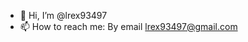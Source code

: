 - 👋 Hi, I’m @lrex93497
- 📫 How to reach me:
By email lrex93497@gmail.com

<!---
lrex93497/lrex93497 is a ✨ special ✨ repository because its `README.md` (this file) appears on your GitHub profile.
You can click the Preview link to take a look at your changes.
--->
